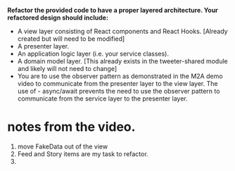 **Refactor the provided code to have a proper layered architecture. Your refactored design should include:**

- A view layer consisting of React components and React Hooks. [Already created but will need to be modified]
- A presenter layer.
- An application logic layer (i.e. your service classes).
- A domain model layer. [This already exists in the tweeter-shared module and likely will not need to change]
- You are to use the observer pattern as demonstrated in the M2A demo video to communicate from the presenter layer to the view layer. The use of - async/await prevents the need to use the observer pattern to communicate from the service layer to the presenter layer.

# notes from the video.
1. move FakeData out of the view
2. Feed and Story items are my task to refactor.
3. 